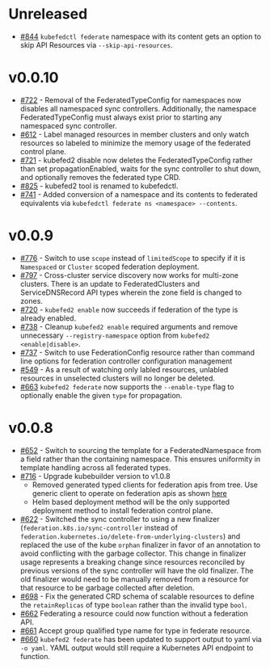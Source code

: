 # Unreleased
- [#844](https://github.com/kubernetes-sigs/federation-v2/pull/844)
   `kubefedctl federate` namespace with its content gets an option to
   skip API Resources via `--skip-api-resources`.


# v0.0.10
-  [#722](https://github.com/kubernetes-sigs/federation-v2/issues/722) -
   Removal of the FederatedTypeConfig for namespaces now disables all
   namespaced sync controllers. Additionally, the namespace FederatedTypeConfig
   must always exist prior to starting any namespaced sync controller.
 - [#612](https://github.com/kubernetes-sigs/federation-v2/pull/612) -
   Label managed resources in member clusters and only watch resources
   so labeled to minimize the memory usage of the federated control
   plane.
 - [#721](https://github.com/kubernetes-sigs/federation-v2/issues/721) -
   kubefed2 disable now deletes the FederatedTypeConfig rather than set
   propagationEnabled, waits for the sync controller to shut down, and
   optionally removes the federated type CRD.
 - [#825](https://github.com/kubernetes-sigs/federation-v2/pull/825) -
   kubefed2 tool is renamed to kubefedctl.
 - [#741](https://github.com/kubernetes-sigs/federation-v2/pull/741) -
   Added conversion of a namespace and its contents to federated 
   equivalents via `kubefedctl federate ns <namespace> --contents`.

# v0.0.9
-  [#776](https://github.com/kubernetes-sigs/federation-v2/pull/776) -
   Switch to use `scope` instead of `limitedScope` to specify if it is
   `Namespaced` or `Cluster` scoped federation deployment.
-  [#797](https://github.com/kubernetes-sigs/federation-v2/pull/797) -
   Cross-cluster service discovery now works for multi-zone clusters.
   There is an update to FederatedClusters and ServiceDNSRecord API
   types wherein the zone field is changed to zones.
-  [#720](https://github.com/kubernetes-sigs/federation-v2/issues/720) -
   `kubefed2 enable` now succeeds if federation of the type is already
   enabled.
 - [#738](https://github.com/kubernetes-sigs/federation-v2/issues/738) -
   Cleanup `kubefed2 enable` required arguments and remove unnecessary
   `--registry-namespace` option from `kubefed2 <enable|disable>`.
 - [#737](https://github.com/kubernetes-sigs/federation-v2/pull/737) -
   Switch to use FederationConfig resource rather than command line
   options for federation controller configuration management
 - [#549](https://github.com/kubernetes-sigs/federation-v2/pull/549) -
   As a result of watching only labled resources, unlabled resources
   in unselected clusters will no longer be deleted.
 - [#663](https://github.com/kubernetes-sigs/federation-v2/pull/663) 
   `kubefed2 federate` now supports the `--enable-type` flag to optionally
   enable the given `type` for propagation.


# v0.0.8
 - [#652](https://github.com/kubernetes-sigs/federation-v2/pull/652) -
   Switch to sourcing the template for a FederatedNamespace from a
   field rather than the containing namespace.  This ensures
   uniformity in template handling across all federated types.
 - [#716](https://github.com/kubernetes-sigs/federation-v2/pull/716) -
   Upgrade kubebuilder version to v1.0.8
   - Removed generated typed clients for federation apis from tree.
     Use generic client to operate on federation apis as shown
     [here](https://github.com/kubernetes-sigs/controller-runtime/blob/master/pkg/client/example_test.go)
   - Helm based deployment method will be the only supported
     deployment method to install federation control plane.
 - [#622](https://github.com/kubernetes-sigs/federation-v2/pull/622) -
   Switched the sync controller to using a new finalizer
   (`federation.k8s.io/sync-controller` instead of
   `federation.kubernetes.io/delete-from-underlying-clusters`) and
   replaced the use of the kube `orphan` finalizer in favor of an
   annotation to avoid conflicting with the garbage collector.  This
   change in finalizer usage represents a breaking change since
   resources reconciled by previous versions of the sync controller
   will have the old finalizer.  The old finalizer would need to be
   manually removed from a resource for that resource to be garbage
   collected after deletion.
- [#698](https://github.com/kubernetes-sigs/federation-v2/pull/698) -
   Fix the generated CRD schema of scalable resources to define the
   `retainReplicas` of type `boolean` rather than the invalid type
   `bool`.
- [#662](https://github.com/kubernetes-sigs/federation-v2/pull/662)
   Federating a resource could now function without a federation API. 
- [#661](https://github.com/kubernetes-sigs/federation-v2/pull/661)
   Accept group qualified type name for type in federate resource.
- [#660](https://github.com/kubernetes-sigs/federation-v2/pull/660)
   `kubefed2 federate` has been updated to support output to yaml via 
   `-o yaml`. YAML output would still require a Kubernetes API endpoint
    to function. 
   
